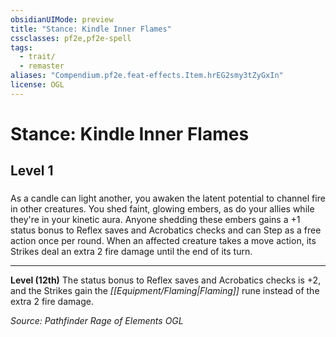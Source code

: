 ```yaml
---
obsidianUIMode: preview
title: "Stance: Kindle Inner Flames"
cssclasses: pf2e,pf2e-spell
tags:
  - trait/
  - remaster
aliases: "Compendium.pf2e.feat-effects.Item.hrEG2smy3tZyGxIn"
license: OGL
---
```

# Stance: Kindle Inner Flames
## Level 1
### 






As a candle can light another, you awaken the latent potential to channel fire in other creatures. You shed faint, glowing embers, as do your allies while they're in your kinetic aura. Anyone shedding these embers gains a +1 status bonus to Reflex saves and Acrobatics checks and can Step as a free action once per round. When an affected creature takes a move action, its Strikes deal an extra 2 fire damage until the end of its turn.

* * *

**Level (12th)** The status bonus to Reflex saves and Acrobatics checks is +2, and the Strikes gain the _[[Equipment/Flaming|Flaming]]_ rune instead of the extra 2 fire damage.

*Source: Pathfinder Rage of Elements*
*OGL*
